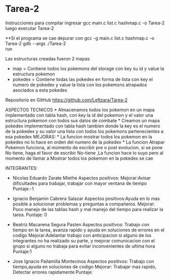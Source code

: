 # Tarea-2

Instrucciones para compilar
ingresar   gcc main.c list.c hashmap.c -o Tarea-2 luego executar Tarea-2

**Si el programa se cae depurar con   gcc -g  main.c list.c hashmap.c -o Tarea-2
                                    gdb --args ./Tarea-2    
                                    run

Las estructuras creadas fueron 2 mapas 
- map = Contiene todos los pokemons del storage con key su id y value la estructura pokemon
- pokedex = Contiene todas las pokedex en forma de lista con key el numero de pokedex y value la lista con los pokemons atrapados asociados a esta pokedex

Repositorio en GitHub https://github.com/Leftzara/Tarea-2

ASPECTOS TECNICOS
    * Almacenamos todos los pokemon en un mapa implementado con tabla hash, con key la id del pokemon y el valor una estructura pokemon con todos sus datos de combate
    * Creamos un mapa pokedex implementado con tabla hash tambien donde la key es el numero de la pokedex y su valor una lista con todos los pokemons pertenecientes a esa pokedex
MEJORAS:
    * La funcion mostrar todos los pokemon en la pokedex no lo hace en orden del numero de la pokedex
    * La funcion Atrapar Pokemon funciona, al momento de escribir pre o post evolucion, si se pone No tiene, haga el favor de escribir No-tiene ,La funcion hace lo suyo pero al momento de llamar a Mostrar todos los pokemon en la pokedex se cae   

INTEGRANTES:
* Nicolas Eduardo Zarate Miethe
    Aspectos positivos:
    Mejorar:Avisar dificultades para trabajar, trabajar con mayor ventana de tiempo
    Puntaje:-1

* Ignacio Benjamin Cabrera Salazar
    Aspectos positivos:Ayuda en lo mas posible a solucionar problemas y preguntas a compañeros.
    Mejorar: Poco manejo de las tablas hash y mal manejo del tiempo para realizar la tarea.
    Puntaje: 0

* Beatriz Macarena Segura Pasten
    Aspectos positivos: Trabajo con tiempo en la tarea, avanza rapido y ayuda en soluciones de errores en el codigo
    Mejorar:Adelantar trabajo con anticipacion si alguno de los integrantes no ha realizado su parte, y mejorar comunicacion con el grupo si alguno no trabaja para evitar inconvenientes de ultima hora
    Puntaje:1

* Jose Ignacio Pailamilla Montecinos
    Aspectos positivos: Trabajo con tiempo,ayuda en soluciones de codigo
    Mejorar: Trabajar mas rapido, Detectar errores rapidamente
    Puntaje:
 